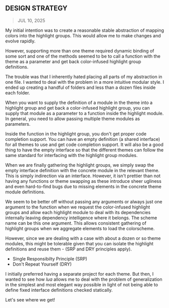 ## DESIGN STRATEGY
> JUL 10, 2025

My initial intention was to create a reasonable stable abstraction of mapping
colors into the highlight groups.  This would allow me to make changes and evolve
rapidly.

However, supporting more than one theme required dynamic binding of some sort
and one of the methods seemed to be to call a function with the theme as a
parameter and get back color-infused highlight group definitions.

The trouble was that I inherently hated placing all parts of my abstraction
in one file.  I wanted to deal with the problem in a more intuitive modular
style.  I ended up creating a handful of folders and less than a dozen files
inside each folder.

When you want to supply the definition of a module in the theme into a highlight
group and get back a color-infused highlight group, you can supply that module
as a parameter to a function inside the highlight module.  In general, you
need to allow passing multiple theme modules as parameters.

Inside the function in the highlight group, you don't get proper code completion
support.  You can have an empty definition (a shared interface) for all themes
to use and get code completion support.  It will also be a good thing to have
the empty interface so that the different themes can follow the same standard
for interfacing with the highlight group modules.

When we are finally gathering the highlight groups, we simply swap the
empty interface definition with the concrete module in the relevant theme.
This is simply indirection via an interface.  However, it isn't prettier
than not having any functions or theme swapping as these introduce sheer
ugliness and even hard-to-find bugs due to missing elements in the concrete
theme module definitions.

We seem to be better off without passing any arguments or always just one
argument to the function when we request the color-infused highlight groups
and allow each highlight module to deal with its dependencies internally
leaving dependency intelligence where it belongs.
The scheme name can be this one argument.  This allows consistent gathering
of highlight groups when we aggregate elements to load the colorscheme.

However, since we are dealing with a case with about a dozen or so theme
modules, this might be tolerable given that you can isolate the highlight
definitions and reuse them - (SRP and DRY principles apply).

* Single Responsibilty Principle (SRP)
* Don't Repeat Yourself (DRY)

I initially preferred having a separate project for each theme.  But then,
I wanted to see how _lua_ allows me to deal with the problem of generalization
in the simplest and most elegant way possible in light of not being able
to define fixed interface definitions checked statically.

Let's see where we get!
